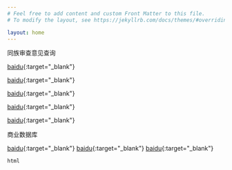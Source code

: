 ```yaml
---
# Feel free to add content and custom Front Matter to this file.
# To modify the layout, see https://jekyllrb.com/docs/themes/#overriding-theme-defaults

layout: home
---
```


同族审查意见查询

[baidu](https://baidu.com){:target="_blank"}

[baidu](https://baidu.com){:target="_blank"}

[baidu](https://baidu.com){:target="_blank"}

[baidu](https://baidu.com){:target="_blank"}

[baidu](https://baidu.com){:target="_blank"}

商业数据库



[baidu](https://baidu.com){:target="_blank"}
           [baidu](https://baidu.com){:target="_blank"}
[baidu](https://baidu.com){:target="_blank"}

```
html
```
